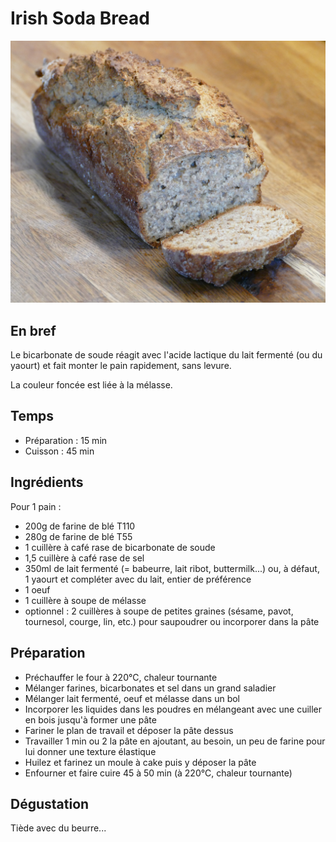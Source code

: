# Irish Soda Bread

![Irish soda bread](/irish_soda_bread.jpg)

## En bref

Le bicarbonate de soude réagit avec l'acide lactique du lait fermenté
(ou du yaourt) et fait monter le pain rapidement, sans levure.

La couleur foncée est liée à la mélasse.

## Temps

* Préparation : 15 min
* Cuisson : 45 min

## Ingrédients

Pour 1 pain :

* 200g de farine de blé T110
* 280g de farine de blé T55
* 1 cuillère à café rase de bicarbonate de soude
* 1,5 cuillère à café rase de sel
* 350ml de lait fermenté (= babeurre, lait ribot, buttermilk...) ou, à défaut, 1
  yaourt et compléter avec du lait, entier de préférence
* 1 oeuf
* 1 cuillère à soupe de mélasse
* optionnel : 2 cuillères à soupe de petites graines (sésame, pavot,
  tournesol, courge, lin, etc.) pour saupoudrer ou incorporer dans la
  pâte

## Préparation

* Préchauffer le four à 220°C, chaleur tournante
* Mélanger farines, bicarbonates et sel dans un grand saladier
* Mélanger lait fermenté, oeuf et mélasse dans un bol
* Incorporer les liquides dans les poudres en mélangeant avec une
  cuiller en bois jusqu'à former une pâte
* Fariner le plan de travail et déposer la pâte dessus
* Travailler 1 min ou 2 la pâte en ajoutant, au besoin, un peu de
  farine pour lui donner une texture élastique
* Huilez et farinez un moule à cake puis y déposer la pâte
* Enfourner et faire cuire 45 à 50 min (à 220°C, chaleur tournante)


## Dégustation

Tiède avec du beurre...

